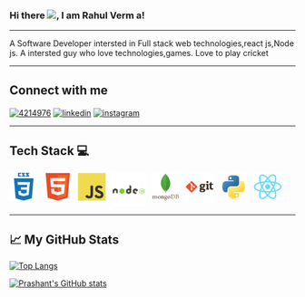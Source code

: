 ### Hi there <img src="https://raw.githubusercontent.com/MartinHeinz/MartinHeinz/master/wave.gif" width="30">, I am Rahul Verm a!

---

A Software Developer intersted in Full stack web technologies,react js,Node js.
A intersted guy who love technologies,games.
Love to play cricket

---

## Connect with me
<p align="left">
<a href="https://codepen.io/pacifier121/" target="blank"><img align="center" src="https://raw.githubusercontent.com/rahuldkjain/github-profile-readme-generator/master/src/images/icons/Social/codepen.svg" alt="4214976" height="30" width="40" /></a>
<!-- <a href="https://twitter.com/arunrawat404" target="blank"><img align="center" src="https://raw.githubusercontent.com/rahuldkjain/github-profile-readme-generator/master/src/images/icons/Social/twitter.svg" alt="twitter" height="30" width="40" /></a>  -->
<a href="https://www.linkedin.com/in/rahul-verma-ba5165238/" target="blank"><img align="center" src="https://raw.githubusercontent.com/rahuldkjain/github-profile-readme-generator/master/src/images/icons/Social/linked-in-alt.svg" alt="linkedin" height="30" width="40" /></a>
<a href="https://instagram.com/rahulverma7044" target="blank"><img align="center" src="https://raw.githubusercontent.com/rahuldkjain/github-profile-readme-generator/master/src/images/icons/Social/instagram.svg" alt="instagram" height="30" width="40" /></a>

----

## Tech Stack 💻 
<p align="left">
 <div style="display:flex; gap:10px;">
  <img src="https://github.com/devicons/devicon/blob/master/icons/css3/css3-plain-wordmark.svg" alt="CSS" width="50" height="50"/> <img src="https://github.com/devicons/devicon/blob/master/icons/html5/html5-original.svg" alt="HTML" width="50" height="50"/> <img src="https://github.com/devicons/devicon/blob/master/icons/javascript/javascript-original.svg" alt="JavaScript" width="50" height="50"/> 
  <img src="https://github.com/devicons/devicon/blob/master/icons/nodejs/nodejs-original-wordmark.svg" alt="NodeJS" width="60" height="60"/>
  <img src="https://github.com/devicons/devicon/blob/master/icons/mongodb/mongodb-original-wordmark.svg" alt="MongoDB" width="50" height="50"/>
  <img src="https://github.com/devicons/devicon/blob/master/icons/git/git-original-wordmark.svg" alt="Git" width="50" height="50"/>
  <img src="https://github.com/devicons/devicon/blob/master/icons/python/python-original.svg" alt="python" width="50" height="50"/> 
  <img src="https://github.com/devicons/devicon/blob/master/icons/react/react-original.svg" alt="React" width="50" height="50"/> 
</div>

----
  
## &#x1f4c8; My GitHub Stats

[![Top Langs](https://github-readme-stats.vercel.app/api/top-langs/?username=pacifier121&hide=java,html,css&theme=radical)](https://github.com/anuraghazra/github-readme-stats)

[![Prashant's GitHub stats](https://github-readme-stats.vercel.app/api?username=pacifier121&theme=radical)](https://github.com/anuraghazra/github-readme-stats)
